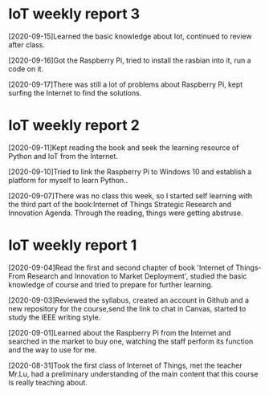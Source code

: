 # IoT weekly report 3


[2020-09-15]Learned the basic knowledge about Iot, continued to review after class.

[2020-09-16]Got the Raspberry Pi, tried to install the rasbian into it, run a code on it.

[2020-09-17]There was still a lot of problems about Raspberry Pi, kept surfing the Internet to find the solutions.  




# IoT weekly report 2


[2020-09-11]Kept reading the book and seek the learning resource of Python and IoT from the Internet.

[2020-09-10]Tried to link the Raspberry Pi to Windows 10 and establish a platform for myself to learn Python..

[2020-09-07]There was no class this week, so I started self learning with the third part of the book:Internet of Things Strategic Research and Innovation Agenda. Through the reading, things were getting abstruse.



# IoT weekly report 1 


[2020-09-04]Read the first and second chapter of book 'Internet of Things-From Research and Innovation to Market Deployment', studied the basic knowledge of course and tried to prepare for further learning.

[2020-09-03]Reviewed the syllabus, created an account in Github and a new repository for the course,send the link to chat in Canvas, started to study the IEEE writing style.  

[2020-09-01]Learned about the Raspberry Pi from the Internet and searched in the market to buy one, watching the staff perform its function and the way to use for me. 

[2020-08-31]Took the first class of Internet of Things, met the teacher Mr.Lu, had a preliminary understanding of the main content that this course is really teaching about.

